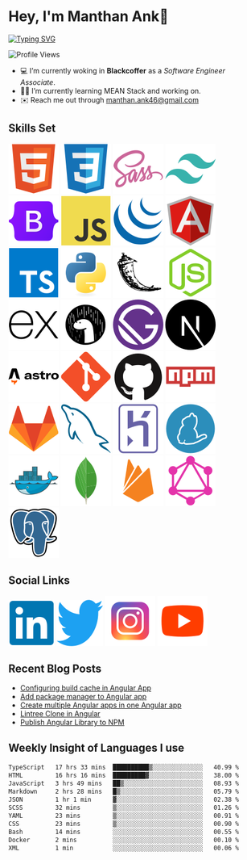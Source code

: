 # Hey, I'm Manthan Ank👋

[![Typing SVG](https://readme-typing-svg.demolab.com?font=Fira+Code&pause=1000&width=435&lines=Front+End+Developer;Learn%2C+Build%2C+Repeat)](https://git.io/typing-svg)

![Profile Views](https://komarev.com/ghpvc/?username=manthanank&color=brightgreen)

- 💻 I’m currently woking in **Blackcoffer** as a *Software Engineer Associate*.
- 🧑‍💻 I’m currently learning MEAN Stack and working on.
- ✉️ Reach me out through manthan.ank46@gmail.com

## Skills Set

![HTML5](/assets/svg/html.svg)
![CSS3](/assets/svg/css.svg)
![SASS](/assets/svg/sass.svg)
![TailwindCSS](/assets/svg/tailwindcss.svg)
![Bootstrap](/assets/svg/bootstrap.svg)
![JavaScript](/assets/svg/javascript.svg)
![jQuery](/assets/svg/jquery.svg)
![Angular](/assets/svg/angular.svg)
![Typescript](/assets/svg/typescript.svg)
![Python](/assets/svg/python.svg)
![Flask](/assets/svg/flask.svg)
![Node.js](/assets/svg/nodejs.svg)
![Express](/assets/svg/express.svg)
![Deno](/assets/svg/deno.svg)
![Gatsby](/assets/svg/gatsby.svg)
![NextJs](/assets/svg/nextjs.svg)
![Astro](/assets/svg/astro.svg)
![Git](/assets/svg/git.svg)
![GitHub](/assets/svg/github.svg)
![Npm](/assets/svg/npm.svg)
![GitLab](/assets/svg/gitlab.svg)
![MySQL](/assets/svg/mysql.svg)
![Heroku](/assets/svg/heroku.svg)
![Yarn](/assets/svg/yarn.svg)
![Docker](/assets/svg/docker.svg)
![MongoDB](/assets/svg//mongodb.svg)
![Firebase](/assets/svg/firebase.svg)
![GraphQL](/assets/svg/graphql.svg)
![Postgresql](/assets/svg/postgresql.svg)

## Social Links

[![LinkedIn](/assets/svg/linkedin.svg)](https://www.linkedin.com/in/manthanank)
[![Twitter](/assets/svg/twitter.svg)](https://twitter.com/manthan_ank)
[![Instagram](/assets/svg/instagram.svg)](https://www.instagram.com/manthan_ank/)
[![YouTube](/assets/svg/youtube.svg)](https://www.youtube.com/channel/UCsVGjIkfpIB13iHg4GWpyhQ)

<!-- ## Streaks

[![GitHub Streak](https://streak-stats.demolab.com?user=manthanank&theme=dark)](https://git.io/streak-stats) -->

## Recent Blog Posts

<!-- BLOG-POST-LIST:START -->
- [Configuring build cache in Angular App](https://dev.to/manthanank/configuring-build-cache-in-angular-app-546p)
- [Add package manager to Angular app](https://dev.to/manthanank/add-package-manager-to-angular-app-2df)
- [Create multiple Angular apps in one Angular app](https://dev.to/manthanank/create-multiple-angular-apps-in-one-app-lf4)
- [Lintree Clone in Angular](https://dev.to/manthanank/lintree-clone-in-angular-4a14)
- [Publish Angular Library to NPM](https://dev.to/manthanank/publish-angular-library-to-npm-f5j)
<!-- BLOG-POST-LIST:END -->

## Weekly Insight of Languages I use

<!--START_SECTION:waka-->

```text
TypeScript   17 hrs 33 mins  ██████████▒░░░░░░░░░░░░░░   40.99 %
HTML         16 hrs 16 mins  █████████▓░░░░░░░░░░░░░░░   38.00 %
JavaScript   3 hrs 49 mins   ██▒░░░░░░░░░░░░░░░░░░░░░░   08.93 %
Markdown     2 hrs 28 mins   █▒░░░░░░░░░░░░░░░░░░░░░░░   05.79 %
JSON         1 hr 1 min      ▓░░░░░░░░░░░░░░░░░░░░░░░░   02.38 %
SCSS         32 mins         ▒░░░░░░░░░░░░░░░░░░░░░░░░   01.26 %
YAML         23 mins         ▒░░░░░░░░░░░░░░░░░░░░░░░░   00.91 %
CSS          23 mins         ▒░░░░░░░░░░░░░░░░░░░░░░░░   00.90 %
Bash         14 mins         ░░░░░░░░░░░░░░░░░░░░░░░░░   00.55 %
Docker       2 mins          ░░░░░░░░░░░░░░░░░░░░░░░░░   00.10 %
XML          1 min           ░░░░░░░░░░░░░░░░░░░░░░░░░   00.06 %
```

<!--END_SECTION:waka-->
